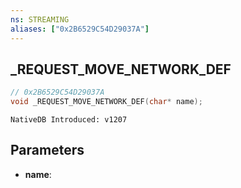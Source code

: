 ```yaml
---
ns: STREAMING
aliases: ["0x2B6529C54D29037A"]
---
```

## _REQUEST_MOVE_NETWORK_DEF

```c
// 0x2B6529C54D29037A
void _REQUEST_MOVE_NETWORK_DEF(char* name);
```

```
NativeDB Introduced: v1207
```

## Parameters
* **name**:
